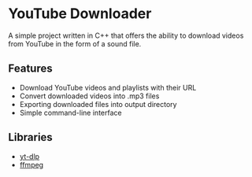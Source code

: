 # YouTube Downloader
A simple project written in C++ that offers the ability to download videos from YouTube in the form of a sound file.

## Features
- Download YouTube videos and playlists with their URL
- Convert downloaded videos into .mp3 files
- Exporting downloaded files into output directory
- Simple command-line interface

## Libraries
 - [yt-dlp](https://github.com/yt-dlp/yt-dlp)
 - [ffmpeg](https://ffmpeg.org/)
